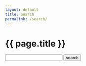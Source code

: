 ```yaml
---
layout: default
title: Search
permalink: /search/
---
```

<!-- see https://learn.cloudcannon.com/jekyll/jekyll-search-using-lunr-js/ -->
<div class="title-group">
    <h1 class="special">
        <span>
            {{ page.title }}
        </span>
    </h1>
</div>
<article>
    <div class="container">
        <div class="row">
            <div class="col-md-10 col-md-offset-1">
                <form action="/search/" method="get">
                    <input type="text" id="search-box" name="query">
                    <input type="submit" value="search" id="search-button">
                </form>
            </div>
            <div class="row">
                <div class="col-md-10 col-md-offset-1">
                    <ul id="search-results" class="list-unstyled"></ul>
                </div>
            </div>
        </div>
    </div>
</article>
<script>
  window.store = {
    {% assign skip_pages = "/atom.xml|/feed.xml|/posts/|/search/|/css/style.css|/assets/css/style.css" | split: "|" %}
    {% for node in site.pages %}
    {% unless skip_pages contains node.url %}
    "{{ node.url | slugify }}": {
        "title": "{{ node.title | xml_escape }}",
        "category": "{{ node.categories | xml_escape }}",
        "content": {{ node.content | strip_html | strip_newlines | strip | jsonify }},
        "url": "{{ node.url | xml_escape }}"
    },
    {% endunless %}
    {% endfor %}
    {% for post in site.posts %}
    "{{ post.url | slugify }}": {
        "title": "{{ post.title | xml_escape }}",
        "category": "{{ post.category | xml_escape }}",
        "content": {{ post.content | strip_html | strip_newlines | strip | jsonify }},
        "url": "{{ post.url | xml_escape }}"
    }
    {% unless forloop.last %},{% endunless %}
    {% endfor %}
};
</script>
<script src="/js/lunr.js"></script>
<script src="/js/search.js"></script>
